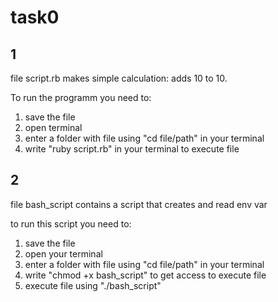 # task0

## 1
file script.rb makes simple calculation: adds 10 to 10.

To run the programm you need to:
1. save the file
2. open terminal
3. enter a folder with file using "cd file/path" in your terminal
4. write "ruby script.rb" in your terminal to execute file

## 2

file bash_script contains a script that creates and read env var

to run this script you need to:
1. save the file
2. open your terminal
3. enter a folder with file using "cd file/path" in your terminal
4. write "chmod +x bash_script" to get access to execute file
5. execute file using "./bash_script"
